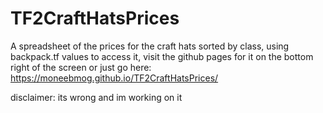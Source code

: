 # TF2CraftHatsPrices
A spreadsheet of the prices for the craft hats sorted by class, using backpack.tf values
to access it, visit the github pages for it on the bottom right of the screen or just go here: https://moneebmog.github.io/TF2CraftHatsPrices/

disclaimer: its wrong and im working on it
